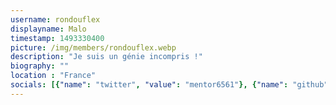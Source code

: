 ```yaml
---
username: rondouflex
displayname: Malo
timestamp: 1493330400
picture: /img/members/rondouflex.webp
description: "Je suis un génie incompris !"
biography: ""
location : "France"
socials: [{"name": "twitter", "value": "mentor6561"}, {"name": "github", "value": "malallai"},{"name": "website", "value": "https://malallai.fr"}]
---
```


